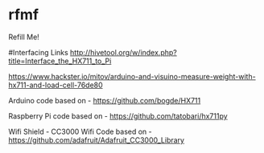 # rfmf
Refill Me!

#Interfacing Links
http://hivetool.org/w/index.php?title=Interface_the_HX711_to_Pi

https://www.hackster.io/mitov/arduino-and-visuino-measure-weight-with-hx711-and-load-cell-76de80

Arduino code based on - https://github.com/bogde/HX711

Raspberry Pi code based on - https://github.com/tatobari/hx711py

Wifi Shield - CC3000
Wifi Code based on - https://github.com/adafruit/Adafruit_CC3000_Library
